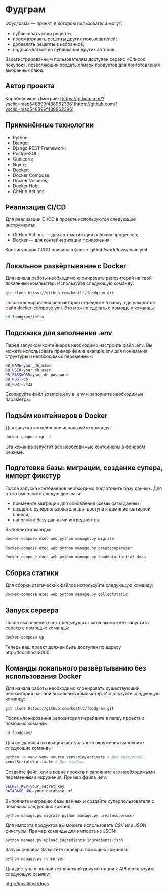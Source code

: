 

# Фудграм

«Фудграм» — проект, в котором пользователи могут:

- публиковать свои рецепты;
- просматривать рецепты других пользователей;
- добавлять рецепты в избранное;
- подписываться на публикации других авторов.

Зарегистрированным пользователям доступен сервис «Список покупок»,
позволяющий создать список продуктов для приготовления выбранных блюд.

## Автор проекта

Коробейников Дмитрий: [https://github.com/?ysclid=map548899f488962396](https://github.com/?ysclid=map548899f488962396)

## Применённые технологии

- Python;
- Django;
- Django REST Framework;
- PostgreSQL;
- Gunicorn;
- Nginx;
- Docker;
- Docker Compose;
- Docker Volumes;
- Docker Hub;
- GitHub Actions.

## Реализация CI/CD

Для реализации CI/CD в проекте используются следующие инструменты:

- GitHub Actions — для автоматизации рабочих процессов;
- Docker — для контейнеризации приложения.

Конфигурация CI/CD описана в файле .github/workflows/main.yml

## Локальное развёртывание с Docker

Для начала работы необходимо клонировать репозиторий на свой локальный компьютер.
Используйте следующую команду:

```bash
git clone https://github.com/kdatlt/foodgram.git
```

После клонирования репозитория перейдите в папку, где находится файл docker-compose.yml.
Это можно сделать с помощью команды:

```bash
cd foodgram/infra
```

## Подсказка для заполнения .env

Перед запуском контейнеров необходимо настроить файл .env.
Вы можете использовать пример файла example.env для понимания структуры и необходимых переменных:

```bash
DB_NAME=your_db_name
DB_USER=your_db_user
DB_PASSWORD=your_db_password
DB_HOST=db
DB_PORT=5432
```

Скопируйте файл example.env в .env и заполните необходимые параметры.

## Подъём контейнеров в Docker

Для запуска контейнеров используйте команду:

```bash
docker-compose up -d
```

Эта команда запустит все необходимые контейнеры в фоновом режиме.

## Подготовка базы: миграции, создание супера, импорт фикстур

После запуска контейнеров необходимо подготовить базу данных. Для этого выполните следующие шаги:

- примените миграции для обновления схемы базы данных;
- создайте суперпользователя для доступа к административной панели;
- наполните базу данными ингредиентов.

Выполните команды:

```bash
docker-compose exec web python manage.py migrate

docker-compose exec web python manage.py createsuperuser

docker-compose exec web python manage.py loaddata initial_data
```

## Сборка статики

Для сборки статических файлов используйте следующую команду:
```bash
docker-compose exec web python manage.py collectstatic
```

## Запуск сервера 

После выполнения всех предыдущих шагов вы можете запустить сервер с помощью команды:

```bash
docker-compose up
```

Теперь ваш проект должен быть доступен по адресу http://localhost:8000.

## Команды локального развёртыванию без использования Docker

Для начала работы необходимо клонировать существующий репозиторий на свой локальный компьютер.
Используйте следующую команду:
```bash
git clone https://github.com/kdatlt/foodgram.git
```

После клонирования репозитория перейдите в папку проекта с помощью команды:
```bash
cd foodgram/
```
 
Для создания и активации виртуального окружения выполните следующие команды:
```bash
python -m venv venv source venv/bin/activate # Для Unix/macOS
venv\Scripts\activate # Для Windows
```
Создайте файл .env в корне проекта и заполните его необходимыми переменными окружения.
Пример файла .env:
```bash
SECRET_KEY=your_secret_key
DATABASE_URL=your_database_url
```

Выполните миграцию базы данных и создайте суперпользователя с помощью следующих команд:

```bash
python manage.py migrate python manage.py createsuperuser
```

Для импорта продуктов вы можете использовать CSV или JSON фикстуры.
Пример команды для импорта из JSON:

```bash
python manage.py upload_ingredients ingredients.json
```

Запуск сервера Запустите сервер с помощью команды:
```bash
python manage.py runserver
```

Для доступа к полной технической документации к API используйте следующую ссылку:

[http://localhost/docs](http://localhost/docs)
